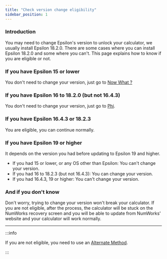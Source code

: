 ```yaml
---
title: "Check version change eligibility"
sidebar_position: 1
---
```


### Introduction

You may need to change Epsilon's version to unlock your calculator, we usually install Epsilon 18.2.0. There are some cases where you can install Epsilon 18.2.0 and some where you can't. This page explains how to know if you are eligible or not.

### If you have Epsilon 15 or lower

You don't need to change your version, just go to [Now What ?](/docs/unlock/n0110-unlocked)

### If you have Epsilon 16 to 18.2.0 (but not 16.4.3)

You don't need to change your version, just go to [Phi](/docs/unlock/phi).

### If you have Epsilon 16.4.3 or 18.2.3

You are eligible, you can continue normally.

### If you have Epsilon 19 or higher

It depends on the version you had before updating to Epsilon 19 and higher.

- If you had 15 or lower, or any OS other than Epsilon: You can't change your version.
- If you had 16 to 18.2.3 (but not 16.4.3): You can change your version.
- If you had 16.4.3, 19 or higher: You can't change your version.

### And if you don't know

Don't worry, trying to change your version won't break your calculator.
If you are not eligible, after the process, the calculator will be stuck on the NumWorks recovery screen and you will be able to update from NumWorks' website and your calculator will work normally.

___

:::info

If you are not eligible, you need to use an [Alternate Method](/docs/unlock/n0110-is-locked#alt-methods).

:::
